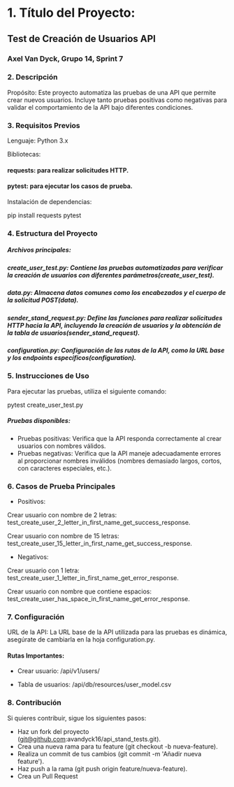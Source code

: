 ﻿# 1. Título del Proyecto:
## Test de Creación de Usuarios API
### Axel Van Dyck, Grupo 14, Sprint 7 
### 2. Descripción

Propósito: Este proyecto automatiza las pruebas de una API que permite crear nuevos usuarios. Incluye tanto pruebas positivas como negativas para validar el comportamiento de la API bajo diferentes condiciones.

### 3. Requisitos Previos

Lenguaje: Python 3.x

Bibliotecas:

#### requests: para realizar solicitudes HTTP.

#### pytest: para ejecutar los casos de prueba.

Instalación de dependencias:

pip install requests pytest

### 4. Estructura del Proyecto
##### Archivos principales:

##### create_user_test.py: Contiene las pruebas automatizadas para verificar la creación de usuarios con diferentes parámetros​(create_user_test).
##### data.py: Almacena datos comunes como los encabezados y el cuerpo de la solicitud POST​(data).
##### sender_stand_request.py: Define las funciones para realizar solicitudes HTTP hacia la API, incluyendo la creación de usuarios y la obtención de la tabla de usuarios​(sender_stand_request).
##### configuration.py: Configuración de las rutas de la API, como la URL base y los endpoints específicos​(configuration).

### 5. Instrucciones de Uso
Para ejecutar las pruebas, utiliza el siguiente comando:

pytest create_user_test.py

##### Pruebas disponibles:
- Pruebas positivas: Verifica que la API responda correctamente al crear usuarios con nombres válidos.
- Pruebas negativas: Verifica que la API maneje adecuadamente errores al proporcionar nombres inválidos (nombres demasiado largos, cortos, con caracteres especiales, etc.).


### 6. Casos de Prueba Principales
 - Positivos:

Crear usuario con nombre de 2 letras: 
test_create_user_2_letter_in_first_name_get_success_response.

Crear usuario con nombre de 15 letras: 
test_create_user_15_letter_in_first_name_get_success_response.

- Negativos:

Crear usuario con 1 letra: test_create_user_1_letter_in_first_name_get_error_response.

Crear usuario con nombre que contiene espacios: test_create_user_has_space_in_first_name_get_error_response.

### 7. Configuración
URL de la API: La URL base de la API utilizada para las pruebas es dinámica, asegúrate de cambiarla en la hoja configuration.py.

#### Rutas Importantes:
- Crear usuario: /api/v1/users/

- Tabla de usuarios: /api/db/resources/user_model.csv

### 8. Contribución
Si quieres contribuir, sigue los siguientes pasos:

- Haz un fork del proyecto (git@github.com:avandyck16/api_stand_tests.git).
- Crea una nueva rama para tu feature (git checkout -b nueva-feature).
- Realiza un commit de tus cambios (git commit -m 'Añadir nueva feature').
- Haz push a la rama (git push origin feature/nueva-feature).
- Crea un Pull Request

